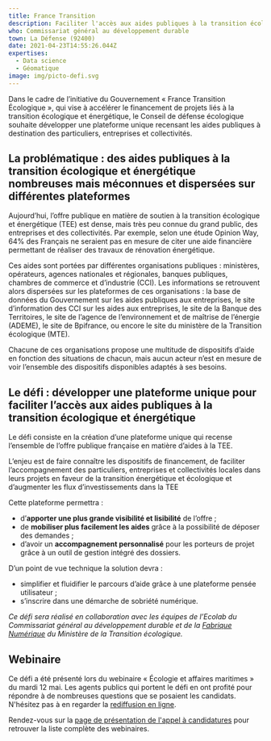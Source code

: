 ```yaml
---
title: France Transition
description: Faciliter l'accès aux aides publiques à la transition écologique et énergétique
who: Commissariat général au développement durable
town: La Défense (92400)
date: 2021-04-23T14:55:26.044Z
expertises:
  - Data science
  - Géomatique
image: img/picto-defi.svg
---
```

Dans le cadre de l’initiative du Gouvernement « France Transition Écologique », qui vise à accélérer le financement de projets liés à la transition écologique et énergétique, le Conseil de défense écologique souhaite développer une plateforme unique recensant les aides publiques à destination des particuliers, entreprises et collectivités.

## La problématique : des aides publiques à la transition écologique et énergétique nombreuses mais méconnues et dispersées sur différentes plateformes

Aujourd’hui, l’offre publique en matière de soutien à la transition écologique et énergétique (TEE) est dense, mais très peu connue du grand public, des entreprises et des collectivités. Par exemple, selon une étude Opinion Way, 64% des Français ne seraient pas en mesure de citer une aide financière permettant de réaliser des travaux de rénovation énergétique.

Ces aides sont portées par différentes organisations publiques : ministères, opérateurs, agences nationales et régionales, banques publiques, chambres de commerce et d’industrie (CCI). Les informations se retrouvent alors dispersées sur les plateformes de ces organisations : la base de données du Gouvernement sur les aides publiques aux entreprises, le site d’information des CCI sur les aides aux entreprises, le site de la Banque des Territoires, le site de l’agence de l’environnement et de maîtrise de l’énergie (ADEME), le site de Bpifrance, ou encore le site du ministère de la Transition écologique (MTE).

Chacune de ces organisations propose une multitude de dispositifs d’aide en fonction des situations de chacun, mais aucun acteur n’est en mesure de voir l’ensemble des dispositifs disponibles adaptés à ses besoins.

## Le défi : développer une plateforme unique pour faciliter l’accès aux aides publiques à la transition écologique et énergétique

Le défi consiste en la création d’une plateforme unique qui recense l’ensemble de l’offre publique française en matière d’aides à la TEE.

L’enjeu est de faire connaître les dispositifs de financement, de faciliter l’accompagnement des particuliers, entreprises et collectivités locales dans leurs projets en faveur de la transition énergétique et écologique et d’augmenter les flux d’investissements dans la TEE

Cette plateforme permettra :

* d’**apporter une plus grande visibilité et lisibilité** de l’offre ;
* de **mobiliser plus facilement les aides** grâce à la possibilité de déposer des demandes ;
* d’avoir un **accompagnement personnalisé** pour les porteurs de projet grâce à un outil de gestion intégré des dossiers.

D’un point de vue technique la solution devra :

* simplifier et fluidifier le parcours d’aide grâce à une plateforme pensée utilisateur ;
* s’inscrire dans une démarche de sobriété numérique.

*Ce défi sera réalisé en collaboration avec les équipes de l’Ecolab du Commissariat général au développement durable et de la [Fabrique Numérique](https://beta.gouv.fr/incubateurs/mtes.html) du Ministère de la Transition écologique.*

## Webinaire

Ce défi a été présenté lors du webinaire « Écologie et affaires maritimes » du mardi 12 mai. Les agents publics qui portent le défi en ont profité pour répondre à de nombreuses questions que se posaient les candidats. N'hésitez pas à en regarder la [rediffusion en ligne](https://app.livestorm.co/demarches-simplifiees/webinaire-eig-1 "Rediffusion du webinaire").

Rendez-vous sur la [page de présentation de l'appel à candidatures](https://entrepreneur-interet-general.etalab.gouv.fr/candidature-eig.html "Présentation de l'appel à candidatures") pour retrouver la liste complète des webinaires.